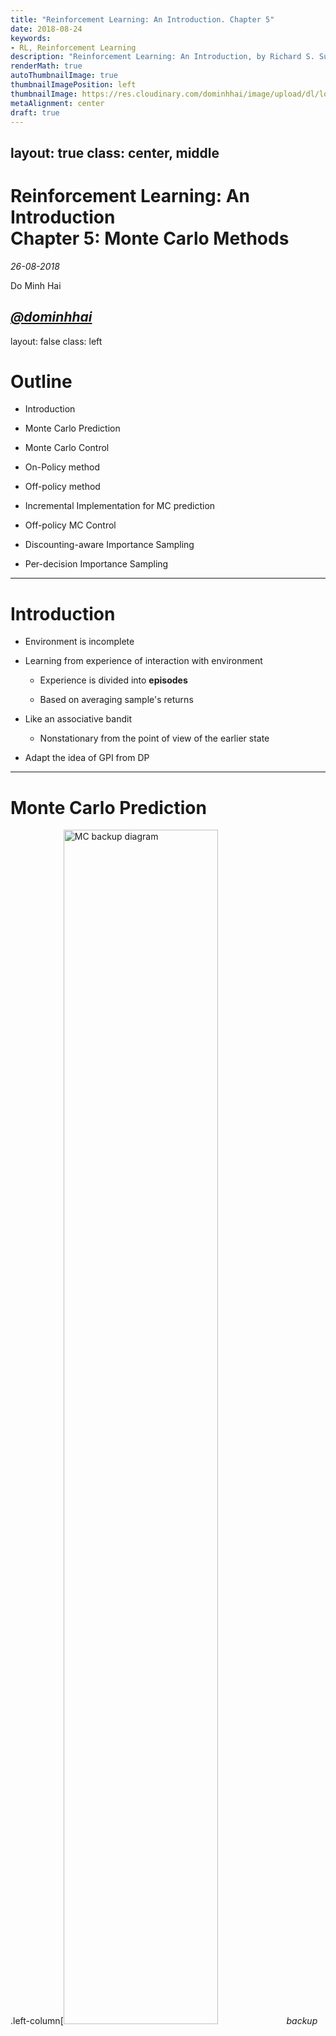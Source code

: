 ```yaml
---
title: "Reinforcement Learning: An Introduction. Chapter 5"
date: 2018-08-24
keywords:
- RL, Reinforcement Learning
description: "Reinforcement Learning: An Introduction, by Richard S. Sutton and Andrew G. Barto. Chapter 5."
renderMath: true
autoThumbnailImage: true
thumbnailImagePosition: left
thumbnailImage: https://res.cloudinary.com/dominhhai/image/upload/dl/logo.png
metaAlignment: center
draft: true
---
```


layout: true
class: center, middle
---
# Reinforcement Learning: An Introduction<br>Chapter 5: Monte Carlo Methods
*26-08-2018*

Do Minh Hai

[<i class="fab fa-github"> @dominhhai</i>](https://github.com/dominhhai)
---
layout: false
class: left

# Outline

- Introduction

- Monte Carlo Prediction

- Monte Carlo Control

- On-Policy method

- Off-policy method

- Incremental Implementation for MC prediction

- Off-policy MC Control

- Discounting-aware Importance Sampling

- Per-decision Importance Sampling
---
# Introduction
- Environment is incomplete

- Learning from experience of interaction with environment
  - Experience is divided into **episodes**

  - Based on averaging sample's returns

- Like an associative bandit
  - Nonstationary from the point of view of the earlier state

- Adapt the idea of GPI from DP

---
# Monte Carlo Prediction
.left-column[<img width="70%" src="https://raw.githubusercontent.com/dominhhai/rl-intro/master/assets/mc_backup_diagram.png" alt="MC backup diagram">
*backup diagram*
]
.right-column[
- Estimate $v_\pi(s)$ from experience by averaging the returns observed after visits to that state $s$

- 2 methods:
  - first-visit MC: average of the returns only for the first visits to $s$
  - every-visit MC: average of the returns for all visits to $s$

- Estimates for each state are independent

- Unlike DP
  - Only one choice considered at each state - only sampled on the one episode
  - Do not bootstrap
]
---
# Monte Carlo Prediction
.center[<img width="100%" src="https://raw.githubusercontent.com/dominhhai/rl-intro/master/assets/5.1.first-visit-mc.png" alt="first-visit MC prediction">]
### Estimation of Action Values
- Estimate $q_*$ when a model is not available
- Averaging returns starting from state $s$, taking action $a$ following policy $\pi$
- Need to estimate the value of all the actions from each state
- *Exploring starts*: $\pi(s,a)>0~~~\forall{s,a}$

---
# Monte Carlo Control
- Use GPI as DP
$$\pi\_0 \stackrel{E}{\longrightarrow} q\_{\pi\_0} \stackrel{I}{\longrightarrow} \pi\_1 \stackrel{E}{\longrightarrow} q\_{\pi\_1} \stackrel{I}{\longrightarrow} \pi\_2 \stackrel{E}{\longrightarrow} ... \stackrel{I}{\longrightarrow} \pi\_\* \stackrel{E}{\longrightarrow} q\_{\pi\_\*}$$

- Policy evaluation $\stackrel{E}{\longrightarrow}$: using MC methods for prediction

- Policy improment $\stackrel{I}{\longrightarrow}$: policy greedy w.r.t the current value function

- Meets the policy improvement theorem
$$
\begin{aligned}
q\_{\pi\_k}\big(s,\pi\_{k+1}(s)\big) &= q\_{\pi\_k}\big(s,\arg\max\_a q\_{\pi\_k}(s,a)\big)
\\cr &= \max\_a q\_{\pi\_k}(s,a)
\\cr & \ge q\_{\pi\_k}\big(s,\pi\_k(s)\big)
\\cr & \ge v\_{\pi\_k}(s)
\end{aligned}
$$

  if, $\pi\_{k+1}=\pi\_k$, then $\pi\_k=\pi\_\*$
---
# Monte Carlo Control
- Converage conditions assumptions:
  - (1) episodes have exploring starts $\pi(s,a)>0~~~\forall s,a$

  - (2) policy evaluation could be done with an infinite number of episodes

- Monte Carlo without Exploring Starts
  - **on-policy** methods: evaluate or improve the policy that is used to make decisions

  - **off-policy** methods: evaluate or improve the policy different from that is used to generate the data
---
# Monte Carlo Exploring Starts
- Alterate between evaluation and improvement on an episode-by-episode basis

- Convergence to this fixed point (fixed point is optimal policy $\pi_*$) seems inevitable

.center[<img width="100%" src="https://raw.githubusercontent.com/dominhhai/rl-intro/master/assets/5.3.mc-es.png" alt="Monte Carlo Exploring Starts">]
---
# On-Policy method
- Learn about policy currently executing

- Policy is generally soft $\pi(a|s)>0$

- ε-soft policy like ε-greedy:
  - probability of nongreedy is $\dfrac{\epsilon}{| \mathcal A(s) |}$
  - and, probability of greedy is $1-\epsilon+\dfrac{\epsilon}{| \mathcal A(s) |}$

- ε-greedy with respect to $q_\pi$ is an improvement over any ε-soft policy $\pi$

$$
\begin{aligned}
q\_\pi\big(s,\pi'(s)\big) &= \sum\_a \pi'(a | s) q\_\pi(s,a)
\\cr &= \frac{\epsilon}{| \mathcal A(s) |}\sum\_a q\_\pi(s,a) + (1-\epsilon)\max\_a q\_\pi(s,a)
\\cr &\ge v\_\pi(s)
\end{aligned}
$$
- Converages to the best ε-soft policy $v\_\pi=\tilde v\_\* ~~~, \forall s\in\mathcal S$
---
# On-Policy method
.center[<img width="100%" src="https://raw.githubusercontent.com/dominhhai/rl-intro/master/assets/5.4.e-soft.png" alt="On-Policy method">]
---
# Off-policy method
- Learn the value of the target policy $\pi$ from experience due to behavior policy $b$
  - Optimal policy: target policy

  - Exploratory & generate policy: behavior policy

- More powerful and general than on-policy
  - On-policy methods is special case in which $\pi = b$

- Greater variance and slower to converge

- Coverage assumption: $b$ generates behavior that covers, or includes, $\pi$
$$\pi(a | s) > 0 \implies b(a | s) > 0$$
---
# Off-policy method
- Method: use importance sampling
  - Estimate expected values under one distribution given samples from another
  - Importance-sampling ratio: weighting returns according to the relative probability of their trajectories under the two policies
- The relative probability of the trajectory under 2 polices depend only on the 2 policies and the sequence:
  $$\rho\_{t:T-1} = \prod\_{k=1}^{T-1}\frac{\pi(A\_k | S\_k)}{b(A\_k | S\_k)}$$

- Expected value of target policy:
  $$v\_\pi(s) = E\big[\rho\_{t:T-1}G\_t | S\_t=s\big]$$
  where, $G_t$ is the returns of $b$ : $v_b(s) = E\big[G_t | S_t=s\big]$

- Indexing time steps in a way that increases across episode boundaries
  - first episode ends in terminal state at time $t-1=100$
  - next episode begins at time $t=101$
---
# Off-policy method
- 2 types of importance sampling:
  - Ordinary importance sampling:
    $$V(s) = \frac{\sum\_{t\in\mathscr T(s)}\rho\_{t:T(t)-1}G\_t}{| \mathscr T |}$$
  - Weighted importance sampling:
    $$V(s) = \frac{\sum\_{t\in\mathscr T(s)}\rho\_{t:T(t)-1}G\_t}{\sum\_{t\in\mathscr T(s)}\rho\_{t:T(t)-1}}$$

    where:
      - $\mathscr T(s)$: set of all time steps in which state $s$ is visited
      - $T(t)$: first time of termination following time $t$
      - $G\_t$: returns after $t$ up through $T(t)$
      - $\\{G\_t\\}\_{t\in\mathscr T(s)}$ are the returns that pertain to state $s$
      - $\\{\rho\_{t:T(t)-1}\\}\_{t\in\mathscr T(s)}$ are the corresponding importance-sampling ratios
---
# Incremental MC prediction
- For on-policy: Exactly the same methods as Bandits

- For ordinary importance sampling: Scaling returns by $\rho_{t:T(t)-1}$

- For weighted importance sampling
  - Have sequence of returns $G\_1, G\_2, ..., G\_{n-1}$ all starting in the same state
  - Corresponding random weight $W\_i$ (e.g., $W\_i = \rho\_{t\_i:T(t\_i)-1}$)
    $$V\_n = \frac{\sum\_{k=1}^{n-1}W\_kG\_k}{\sum\_{k=1}^{n-1}W\_k} ~~~, n\ge 2$$
  - update rule:
    $$
    \begin{cases}
     V\_{n+1} &= V\_n + \dfrac{W\_n}{C\_n}\big[G\_n - V\_n\big] &, n\ge 1
     \\cr
     C\_{n+1} &= C\_n + W\_{n+1} &, C\_0 = 0
    \end{cases}
    $$
    - Can apply to on-policy when $\pi=b, W=1$
---
# Incremental MC prediction
.center[<img width="100%" src="https://raw.githubusercontent.com/dominhhai/rl-intro/master/assets/5.6.weighted-importance-sampling.png" alt="Incremental MC prediction">]
---
# Off-policy MC Control
- Requires behavior $b$ is soft: $b(a | s) &gt; 0$

- Advantage:
  - Target policy $\pi$ may be deterministic (e.g., greedy)

  - While the behavior policy $b$ can continue to sample all possible actions

- Disadvantages:
  - Learn only from the tails of episodes (the remaining actions in the episode are greedy)

  - Greatly slow learning when non-greedy actions are common (states appearing in the early portions of long episodes)
---
# Off-policy MC Control
.center[<img width="100%" src="https://raw.githubusercontent.com/dominhhai/rl-intro/master/assets/5.7.off-policy-mc-control.png" alt="off-policy MC Control">]
---
# Discounting-aware Importance Sampling
- Use discounted rewards structure of the returns to reduce the variance of off-policy estimators

- Let define, the **flat partial return**:
  $$\overline G\_{t:h} = R\_{t+1} + R\_{t+2} + ... + R\_h ~~~, 0\le t < h\le T$$

- Compute the **full return** $G_t$ by flat partial returns:

$$
\begin{aligned}
G\_t &= R\_{t+1} + \gamma R\_{t+2}  + \gamma^2 R\_{t+3} + ... + \gamma^{T-t-1} R\_T
\\cr &= (1-\gamma)R\_{t+1}
\\cr & \quad + (1-\gamma)\gamma(R\_{t+1} + R\_{t+2})
\\cr & \quad + (1-\gamma)\gamma^2(R\_{t+1} + R\_{t+2} + R\_{t+3})
\\cr & \quad \vdots
\\cr & \quad + (1-\gamma)\gamma^{T-t-2}(R\_{t+1} + R\_{t+2} + ... + R\_{T-1})
\\cr & \quad + \gamma^{T-t-1}(R\_{t+1} + R\_{t+2} + ... + R\_T)
\\cr &= (1-\gamma)\sum\_{h=t+1}^{T-1}\gamma^{h-t-1}\overline G\_{t:h} + \gamma^{T-t-1}\overline G\_{t:T}
\end{aligned}
$$
---
# Discounting-aware Importance Sampling
- Discount rate but have no effect if $\gamma=1$

- For ordinary importance-sampling estimator:
$$V(s)=\dfrac{\displaystyle\sum\_{t\in\mathscr T(s)}\Big( (1-\gamma)\sum\_{h=t+1}^{T(t)-1}\gamma^{h-t-1}\rho\_{t:h-1}\overline G\_{t:h} + \gamma^{T(t)-t-1}\rho\_{t:T(t)-1}\overline G\_{t:T(t)}\Big)}{| \mathscr T(s) |}$$

- For weighted importance-sampling estimator:
$$V(s)=\dfrac{\displaystyle\sum\_{t\in\mathscr T(s)}\Big( (1-\gamma)\sum\_{h=t+1}^{T(t)-1}\gamma^{h-t-1}\rho\_{t:h-1}\overline G\_{t:h} + \gamma^{T(t)-t-1}\rho\_{t:T(t)-1}\overline G\_{t:T(t)}\Big)}{\displaystyle\sum\_{t\in\mathscr T(s)}\Big( (1-\gamma)\sum\_{h=t+1}^{T(t)-1}\gamma^{h-t-1}\rho\_{t:h-1} + \gamma^{T(t)-t-1}\rho\_{t:T(t)-1}\Big)}$$
---
# Per-decision Importance Sampling
- One more way of reducing variance, even if $\gamma=1$

- Use structure of the returns as sum of rewards
$$
\begin{aligned}
\rho\_{t:T-1}G\_t &= \rho\_{t:T-1}(R\_{t+1}+\gamma R\_{t+2}+...+\gamma^{T-t-1} R\_T)
\\cr &= \rho\_{t:T-1}R\_{t+1}+\gamma\rho\_{t:T-1}R\_{t+2}+...+\gamma^{T-t-1}\rho\_{t:T-1}R_T
\end{aligned}
$$

  where, sub-term $\rho\_{t:T-1}R\_{t+k}$ depend only on the first and the last rewards
  $$E[\rho\_{t:T-1}R\_{t+k}] = E[\rho\_{t:t+k-1}R\_{t+k}]$$

- **per-decision** importance-sampling
$$E[\rho\_{t:T-1}G_t] = E[\tilde G_t]$$

  where, $$\tilde G\_t=\rho\_{t:t}R\_{t+1} + \gamma\rho\_{t:t+1}R\_{t+2} + \gamma^2\rho\_{t:t+2}R\_{t+3} + ... + \gamma^{T-t-1}\rho\_{t:T-1}R\_T$$
---
# Per-decision Importance Sampling
- Use for **ordinary** importance-sampling
  - Same unbiased expectation (in the first-visit case) as the ordinary importance-sampling estimator

  - But not consistent (do not converge to the true value with infinite data)

  $$V(s)=\frac{\sum_{t\in\mathscr T(s)}\tilde G_t}{| \mathscr T(s) |}$$

- Do NOT use for *weighted* importance-sampling
---
layout: true
class: center, middle
---
# Thank You 😊

Happy Coding!
